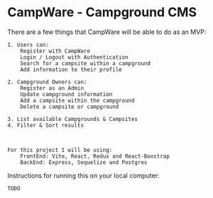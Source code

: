 # CampWare - Campground CMS

There are a few things that CampWare will be able to do as an MVP:

    1. Users can:
        Register with CampWare
        Login / Logout with Authentication
        Search for a campsite within a campground
        Add information to their profile

    2. Campground Owners can:
        Register as an Admin
        Update campground information
        Add a campsite within the campground
        Delete a campsite or campground
    
    3. List available Campgrounds & Campsites
    4. Filter & Sort results



    For this project I will be using:
        FrontEnd: Vite, React, Redux and React-Boostrap
        BackEnd: Express, Sequelize and Postgres


Instructions for running this on your local computer:

```
TODO

```
